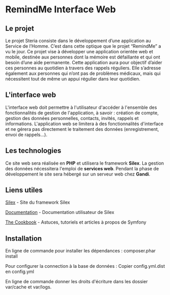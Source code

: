 RemindMe Interface Web
=======

Le projet
----------------
Le projet Steria consiste dans le développement d’une application au Service de l’Homme. C’est dans cette optique que le projet “RemindMe” a vu le jour. Ce projet vise à développer une application orientée web et mobile, destinée aux personnes dont la mémoire est défaillante et qui ont besoin d’une aide permanente. Cette application aura pour objectif d’aider ces personnes au quotidien à travers des rappels réguliers. Elle s’adresse également aux personnes qui n’ont pas de problèmes médicaux, mais qui nécessitent tout de même un appui régulier dans leur quotidien.

L'interface web
----------------
L'interface web doit permettre à l'utilisateur d'accéder à l'ensemble des fonctionnalités de gestion de l'application, à savoir : création de compte, gestion des données personnelles, contacts, invités, rappels et informations. L'application web se limitera à des fonctionnalités d'interface et ne gérera pas directement le traitement des données (enregistrement, envoi de rappels...).

Les technologies
----------------
Ce site web sera réalisée en **PHP** et utilisera le framework **Silex**. La gestion des données nécessitera l'emploi de **services web**. Pendant la phase de développement le site sera hébergé sur un serveur web chez **Gandi**.

Liens utiles
----------------

[Silex](http://silex.sensiolabs.org) - Site du framework Silex

[Documentation](http://silex.sensiolabs.org/documentation) - Documentation utilisateur de Silex

[The Cookbook](http://symfony.com/) - Astuces, tutoriels et articles à propos de Symfony

Installation
----------------
En ligne de commande pour installer les dépendances :
    composer.phar install

Pour configurer la connection à la base de données :
    Copier config.yml.dist en config.yml

En ligne de commande donner les droits d'écriture dans les dossier var/cache et var/logs.